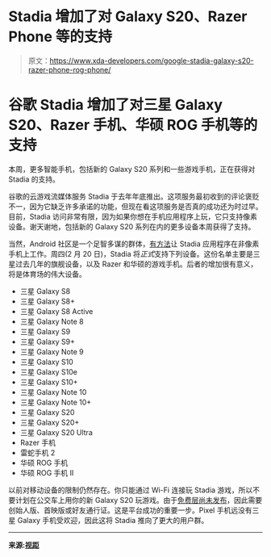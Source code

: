 # Stadia 增加了对 Galaxy S20、Razer Phone 等的支持

> 原文：<https://www.xda-developers.com/google-stadia-galaxy-s20-razer-phone-rog-phone/>

# 谷歌 Stadia 增加了对三星 Galaxy S20、Razer 手机、华硕 ROG 手机等的支持

本周，更多智能手机，包括新的 Galaxy S20 系列和一些游戏手机，正在获得对 Stadia 的支持。

谷歌的云游戏流媒体服务 Stadia 于去年年底推出。这项服务最初收到的评论褒贬不一，因为它缺乏许多承诺的功能，但现在看这项服务是否真的成功还为时过早。目前，Stadia 访问非常有限，因为如果你想在手机应用程序上玩，它只支持像素设备。谢天谢地，包括新的 Galaxy S20 系列在内的更多设备本周获得了支持。

当然，Android 社区是一个足智多谋的群体，[有方法](https://www.xda-developers.com/enable-google-stadia-any-android-smartphone/)让 Stadia 应用程序在非像素手机上工作。周四(2 月 20 日)，Stadia 将*正式*支持下列设备。这份名单主要是三星过去几年的旗舰设备，以及 Razer 和华硕的游戏手机。后者的增加很有意义，将是体育场的伟大设备。

*   三星 Galaxy S8
*   三星 Galaxy S8+
*   三星 Galaxy S8 Active
*   三星 Galaxy Note 8
*   三星 Galaxy S9
*   三星 Galaxy S9+
*   三星 Galaxy Note 9
*   三星 Galaxy S10
*   三星 Galaxy S10e
*   三星 Galaxy S10+
*   三星 Galaxy Note 10
*   三星 Galaxy Note 10+
*   三星 Galaxy S20
*   三星 Galaxy S20+
*   三星 Galaxy S20 Ultra
*   Razer 手机
*   雷蛇手机 2
*   华硕 ROG 手机
*   华硕 ROG 手机 II

以前对移动设备的限制仍然存在。你只能通过 Wi-Fi 连接玩 Stadia 游戏，所以不要计划在公交车上用你的新 Galaxy S20 玩游戏。由于[免费层尚未发布](https://www.xda-developers.com/stadia-free-tier-pro-subscribers-new-games/)，因此需要创始人版、首映版或好友通行证。这是平台成功的重要一步。Pixel 手机远没有三星 Galaxy 手机受欢迎，因此这将 Stadia 推向了更大的用户群。

* * *

**来源:[视距](https://community.stadia.com/t5/Stadia-Community-Blog/This-Week-on-Stadia-Play-games-on-tens-of-millions-of-new-phones/ba-p/15326)**